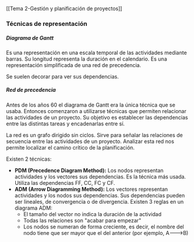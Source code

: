 [[Tema 2-Gestión y planificación de proyectos]]

### Técnicas de representación
##### Diagrama de Gantt
Es una representación en una escala temporal de las actividades mediante barras. Su longitud representa la duración en el calendario. Es una representación simplificada de una red de precedencia.

Se suelen decorar para ver sus dependencias.

##### Red de precedencia
Antes de los años 60 el diagrama de Gantt era la única técnica que se usaba. Entonces comenzaron a utilizarse técnicas que permiten relacionar las actividades de un proyecto. Su objetivo es establecer las dependencias entre las distintas tareas y encadenarlas entre sí.

La red es un grafo dirigido sin ciclos. Sirve para señalar las relaciones de secuencia entre las actividades de un proyecto. Analizar esta red nos permite localizar el camino crítico de la planificación.

Existen 2 técnicas:
+ **PDM (Precedence Diagram Method):** Los nodos representan actividades  y los vectores sus dependencias. Es la técnica más usada. Utiliza las dependencias FF, CC, FC y CF.
+ **ADM (Arrow Diagramming Method):** Los vectores representan actividades  y los nodos sus dependencias. Sus dependencias pueden ser lineales, de convergencia o de divergencia. Existen 3 reglas en un diagrama ADM:
	+ El tamaño del vector no indica la duración de la actividad
	+ Todas las relaciones son "acabar para empezar"
	+ Los nodos se numeran de forma creciente, es decir, el nombre del nodo tiene que ser mayor que el del anterior (por ejemplo, A--->B)

